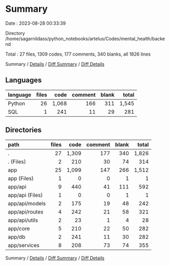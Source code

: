 # Summary

Date : 2023-08-28 00:33:39

Directory /home/sagarnildass/python_notebooks/artelus/Codes/mental_health/backend

Total : 27 files,  1309 codes, 177 comments, 340 blanks, all 1826 lines

Summary / [Details](details.md) / [Diff Summary](diff.md) / [Diff Details](diff-details.md)

## Languages
| language | files | code | comment | blank | total |
| :--- | ---: | ---: | ---: | ---: | ---: |
| Python | 26 | 1,068 | 166 | 311 | 1,545 |
| SQL | 1 | 241 | 11 | 29 | 281 |

## Directories
| path | files | code | comment | blank | total |
| :--- | ---: | ---: | ---: | ---: | ---: |
| . | 27 | 1,309 | 177 | 340 | 1,826 |
| . (Files) | 2 | 210 | 30 | 74 | 314 |
| app | 25 | 1,099 | 147 | 266 | 1,512 |
| app (Files) | 1 | 0 | 0 | 1 | 1 |
| app/api | 9 | 440 | 41 | 111 | 592 |
| app/api (Files) | 1 | 0 | 0 | 1 | 1 |
| app/api/models | 2 | 175 | 19 | 48 | 242 |
| app/api/routes | 4 | 242 | 21 | 58 | 321 |
| app/api/utils | 2 | 23 | 1 | 4 | 28 |
| app/core | 5 | 210 | 22 | 50 | 282 |
| app/db | 2 | 241 | 11 | 30 | 282 |
| app/services | 8 | 208 | 73 | 74 | 355 |

Summary / [Details](details.md) / [Diff Summary](diff.md) / [Diff Details](diff-details.md)